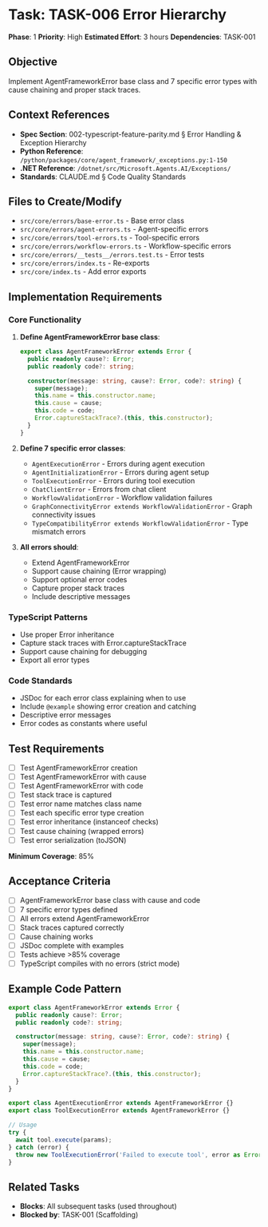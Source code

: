 # Task: TASK-006 Error Hierarchy

**Phase**: 1
**Priority**: High
**Estimated Effort**: 3 hours
**Dependencies**: TASK-001

## Objective
Implement AgentFrameworkError base class and 7 specific error types with cause chaining and proper stack traces.

## Context References
- **Spec Section**: 002-typescript-feature-parity.md § Error Handling & Exception Hierarchy
- **Python Reference**: `/python/packages/core/agent_framework/_exceptions.py:1-150`
- **.NET Reference**: `/dotnet/src/Microsoft.Agents.AI/Exceptions/`
- **Standards**: CLAUDE.md § Code Quality Standards

## Files to Create/Modify
- `src/core/errors/base-error.ts` - Base error class
- `src/core/errors/agent-errors.ts` - Agent-specific errors
- `src/core/errors/tool-errors.ts` - Tool-specific errors
- `src/core/errors/workflow-errors.ts` - Workflow-specific errors
- `src/core/errors/__tests__/errors.test.ts` - Error tests
- `src/core/errors/index.ts` - Re-exports
- `src/core/index.ts` - Add error exports

## Implementation Requirements

### Core Functionality

1. **Define AgentFrameworkError base class**:
   ```typescript
   export class AgentFrameworkError extends Error {
     public readonly cause?: Error;
     public readonly code?: string;

     constructor(message: string, cause?: Error, code?: string) {
       super(message);
       this.name = this.constructor.name;
       this.cause = cause;
       this.code = code;
       Error.captureStackTrace?.(this, this.constructor);
     }
   }
   ```

2. **Define 7 specific error classes**:
   - `AgentExecutionError` - Errors during agent execution
   - `AgentInitializationError` - Errors during agent setup
   - `ToolExecutionError` - Errors during tool execution
   - `ChatClientError` - Errors from chat client
   - `WorkflowValidationError` - Workflow validation failures
   - `GraphConnectivityError extends WorkflowValidationError` - Graph connectivity issues
   - `TypeCompatibilityError extends WorkflowValidationError` - Type mismatch errors

3. **All errors should**:
   - Extend AgentFrameworkError
   - Support cause chaining (Error wrapping)
   - Support optional error codes
   - Capture proper stack traces
   - Include descriptive messages

### TypeScript Patterns
- Use proper Error inheritance
- Capture stack traces with Error.captureStackTrace
- Support cause chaining for debugging
- Export all error types

### Code Standards
- JSDoc for each error class explaining when to use
- Include `@example` showing error creation and catching
- Descriptive error messages
- Error codes as constants where useful

## Test Requirements

- [ ] Test AgentFrameworkError creation
- [ ] Test AgentFrameworkError with cause
- [ ] Test AgentFrameworkError with code
- [ ] Test stack trace is captured
- [ ] Test error name matches class name
- [ ] Test each specific error type creation
- [ ] Test error inheritance (instanceof checks)
- [ ] Test cause chaining (wrapped errors)
- [ ] Test error serialization (toJSON)

**Minimum Coverage**: 85%

## Acceptance Criteria
- [ ] AgentFrameworkError base class with cause and code
- [ ] 7 specific error types defined
- [ ] All errors extend AgentFrameworkError
- [ ] Stack traces captured correctly
- [ ] Cause chaining works
- [ ] JSDoc complete with examples
- [ ] Tests achieve >85% coverage
- [ ] TypeScript compiles with no errors (strict mode)

## Example Code Pattern

```typescript
export class AgentFrameworkError extends Error {
  public readonly cause?: Error;
  public readonly code?: string;

  constructor(message: string, cause?: Error, code?: string) {
    super(message);
    this.name = this.constructor.name;
    this.cause = cause;
    this.code = code;
    Error.captureStackTrace?.(this, this.constructor);
  }
}

export class AgentExecutionError extends AgentFrameworkError {}
export class ToolExecutionError extends AgentFrameworkError {}

// Usage
try {
  await tool.execute(params);
} catch (error) {
  throw new ToolExecutionError('Failed to execute tool', error as Error, 'TOOL_EXEC_001');
}
```

## Related Tasks
- **Blocks**: All subsequent tasks (used throughout)
- **Blocked by**: TASK-001 (Scaffolding)
